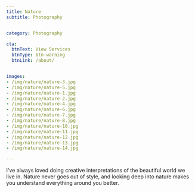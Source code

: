 ```yaml
---
title: Nature
subtitle: Photography


category: Photography

cta:
  btnText: View Services
  btnType: btn-warning
  btnLink: /about/


images:
- /img/nature/nature-3.jpg
- /img/nature/nature-5.jpg
- /img/nature/nature-1.jpg
- /img/nature/nature-2.jpg
- /img/nature/nature-4.jpg
- /img/nature/nature-6.jpg
- /img/nature/nature-7.jpg
- /img/nature/nature-8.jpg
- /img/nature/nature-10.jpg
- /img/nature/nature-11.jpg
- /img/nature/nature-12.jpg
- /img/nature/nature-13.jpg
- /img/nature/nature-14.jpg

---
```


I've always loved doing creative interpretations of the beautiful world we live in. Nature never goes out of style, and looking deep into nature makes you understand everything around you better.
